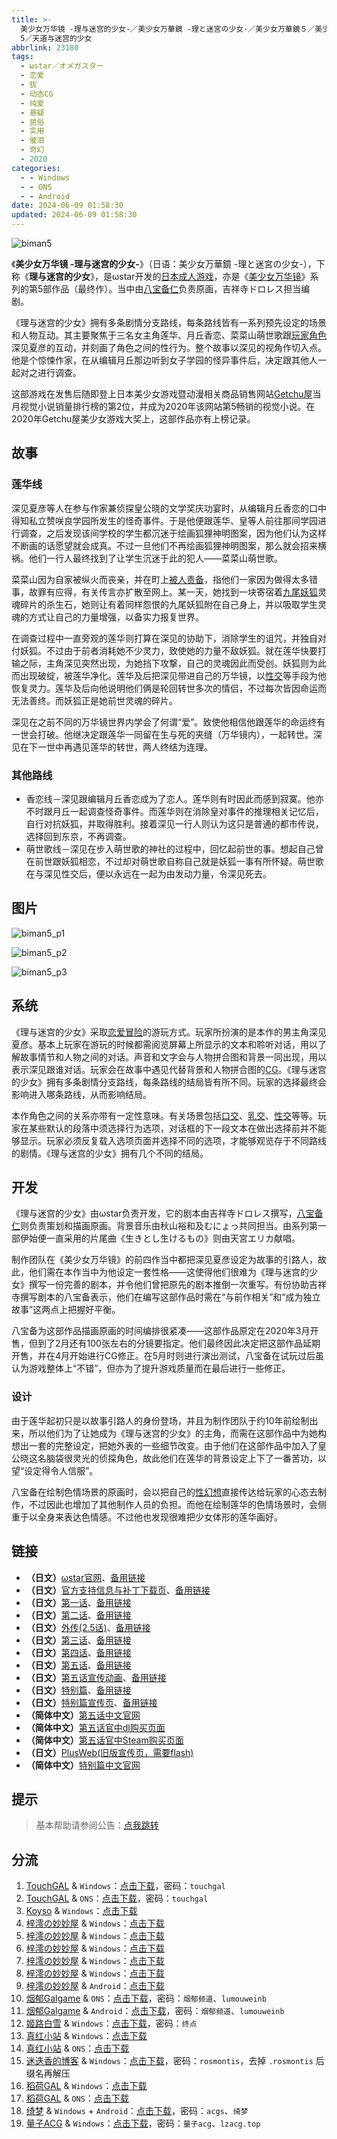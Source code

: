 ```yaml
---
title: >-
  美少女万华镜 -理与迷宫的少女-／美少女万華鏡 -理と迷宮の少女-／美少女万華鏡５／美少女萬華鏡 5／美少女万拔镜／撸出血万华镜／美少女万花筒／Biman
  5／天道与迷宫的少女
abbrlink: 23180
tags:
  - ωstar／オメガスター
  - 恋爱
  - 拔
  - 动态CG
  - 纯爱
  - 悬疑
  - 民俗
  - 实用
  - 催泪
  - 奇幻
  - 2020
categories:
  - - Windows
  - - ONS
  - - Android
date: 2024-06-09 01:58:30
updated: 2024-06-09 01:58:30
---
```


![biman5](https://static.30hb.cn/vndb/img/biman5.webp)

《**美少女万华镜 -理与迷宫的少女-**》（日语：美少女万華鏡 -理と迷宮の少女-），下称《**理与迷宫的少女**》，是ωstar开发的[日本成人游戏](https://zh.wikipedia.org/wiki/日本成人遊戲)，亦是《[美少女万华镜](https://zh.wikipedia.org/wiki/美少女万华镜)》系列的第5部作品（最终作）。当中由[八宝备仁](https://zh.wikipedia.org/wiki/八宝备仁)负责原画，吉祥寺ドロレス担当编剧。

<!-- more -->

《理与迷宫的少女》拥有多条剧情分支路线，每条路线皆有一系列预先设定的场景和人物互动。其主要聚焦于三名女主角莲华、月丘香恋、菜菜山萌世歌跟[玩家角色](https://zh.wikipedia.org/wiki/玩家角色)深见夏彦的互动，并刻画了角色之间的性行为。整个故事以深见的视角作切入点。他是个惊悚作家，在从编辑月丘那边听到女子学园的怪异事件后，决定跟其他人一起对之进行调查。

这部游戏在发售后随即登上日本美少女游戏暨动漫相关商品销售网站[Getchu屋](https://zh.wikipedia.org/wiki/Getchu屋)当月视觉小说销量排行榜的第2位，并成为2020年该网站第5畅销的视觉小说。在2020年Getchu屋美少女游戏大奖上，这部作品亦有上榜记录。

## 故事

### 莲华线

深见夏彦等人在参与作家兼侦探皇公晓的文学奖庆功宴时，从编辑月丘香恋的口中得知私立赞咲良学园所发生的怪奇事件。于是他便跟莲华、皇等人前往那间学园进行调查，之后发现该间学校的学生都沉迷于绘画狐狸神明图案，因为他们认为这样不断画的话愿望就会成真。不过一旦他们不再绘画狐狸神明图案，那么就会招来横祸。他们一行人最终找到了让学生沉迷于此的犯人——菜菜山萌世歌。

菜菜山因为自家被纵火而丧亲，并在町上[被人责备](https://zh.wikipedia.org/wiki/指责受害人)，指他们一家因为做得太多错事，故罪有应得，有关传言亦扩散至网上。某一天，她找到一块寄宿着[九尾妖狐](https://zh.wikipedia.org/wiki/九尾妖狐)灵魂碎片的杀生石，她则让有着同样怨恨的九尾妖狐附在自己身上，并以吸取学生灵魂的方式让自己的力量增强，以备实力报复世界。

在调查过程中一直旁观的莲华则打算在深见的协助下，消除学生的诅咒，并独自对付妖狐。不过由于前者消耗她不少灵力，致使她的力量不敌妖狐。就在莲华快要打输之际，主角深见突然出现，为她挡下攻撃，自己的灵魂因此而受创。妖狐则为此而出现破绽，被莲华净化。莲华及后把深见带进自己的万华镜，以[性交](https://zh.wikipedia.org/wiki/性交)等手段为他恢复灵力。莲华及后向他说明他们俩是轮回转世多次的情侣，不过每次皆因命运而无法善终。而妖狐正是她前世灵魂的碎片。

深见在之前不同的万华镜世界内学会了何谓“爱”。致使他相信他跟莲华的命运终有一世会打破。他继决定跟莲华一同留在生与死的夹缝（万华镜内），一起转世。深见在下一世中再遇见莲华的转世，两人终结为连理。

### 其他路线

- 香恋线－深见跟编辑月丘香恋成为了恋人。莲华则有时因此而感到寂寞。他亦不时跟月丘一起调查怪奇事件。而莲华则在消除皇对事件的推理相关记忆后，自行对抗妖狐，并取得胜利。接着深见一行人则认为这只是普通的都市传说，选择回到东京，不再调查。
- 萌世歌线－深见在步入萌世歌的神社的过程中，回忆起前世的事。想起自己曾在前世跟妖狐相恋，不过却对萌世歌自称自己就是妖狐一事有所怀疑。萌世歌在与深见性交后，便以永远在一起为由发动力量，令深见死去。

## 图片

![biman5_p1](https://static.30hb.cn/vndb/img/biman5_p1.webp)

![biman5_p2](https://static.30hb.cn/vndb/img/biman5_p2.webp)

![biman5_p3](https://static.30hb.cn/vndb/img/biman5_p3.webp)

## 系统

《理与迷宫的少女》采取[恋爱冒险](https://zh.wikipedia.org/wiki/戀愛冒險)的游玩方式。玩家所扮演的是本作的男主角深见夏彦。基本上玩家在游玩的时候都需阅览屏幕上所显示的文本和聆听对话，用以了解故事情节和人物之间的对话。声音和文字会与人物拼合图和背景一同出现，用以表示深见跟谁对话。玩家会在故事中遇见代替背景和人物拼合图的[CG](https://zh.wikipedia.org/wiki/计算机图形)。《理与迷宫的少女》拥有多条剧情分支路线，每条路线的结局皆有所不同。玩家的选择最终会影响进入哪条路线，从而影响结局。

本作角色之间的关系亦带有一定性意味。有关场景包括[口交](https://zh.wikipedia.org/wiki/口交)、[乳交](https://zh.wikipedia.org/wiki/乳交)、[性交](https://zh.wikipedia.org/wiki/性交)等等。玩家在某些默认的段落中须选择行为选项，对话框的下一段文本在做出选择前并不能够显示。玩家必须反复载入选项页面并选择不同的选项，才能够观览存于不同路线的剧情。《理与迷宫的少女》拥有几个不同的结局。

## 开发

《理与迷宫的少女》由ωstar负责开发，它的剧本由吉祥寺ドロレス撰写，[八宝备仁](https://zh.wikipedia.org/wiki/八宝备仁)则负责策划和描画原画。背景音乐由秋山裕和及むにょっ共同担当。由系列第一部伊始便一直采用的片尾曲《生きとし生けるもの》则由天宮エリカ献唱。

制作团队在《美少女万华镜》的前四作当中都把深见夏彦设定为故事的引路人，故此，他们需在本作当中为他设定一套性格——这使得他们很难为《理与迷宫的少女》撰写一份完善的剧本，并令他们曾把原先的剧本推倒一次重写。有份协助吉祥寺撰写剧本的八宝备表示，他们在编写这部作品时需在“与前作相关”和“成为独立故事”这两点上把握好平衡。

八宝备为这部作品描画原画的时间编排很紧凑——这部作品原定在2020年3月开售，但到了2月还有100张左右的分镜要指定。他们最终因此决定把这部作品延期开售，并在4月开始进行CG修正。在5月时则进行演出测试，八宝备在试玩过后虽认为游戏整体上“不错”，但亦为了提升游戏质量而在最后进行一些修正。

### 设计

由于莲华起初只是以故事引路人的身份登场，并且为制作团队于约10年前绘制出来，所以他们为了让她成为《理与迷宫的少女》的主角，而需在这部作品中为她构想出一套的完整设定，把她外表的一些细节改变。由于他们在这部作品中加入了皇公晓这名脑袋很灵光的侦探角色，故此他们在莲华的背景设定上下了一番苦功，以望“设定得令人信服”。

八宝备在绘制色情场景的原画时，会以把自己的[性幻想](https://zh.wikipedia.org/wiki/性幻想)直接传达给玩家的心态去制作，不过因此也增加了其他制作人员的负担。而他在绘制莲华的色情场景时，会侧重于以全身来表达色情感。不过他也发现很难把少女体形的莲华画好。

## 链接

- **（日文）**[ωstar官网](http://www.favo-soft.jp/omega-star/)、[备用链接](http://www.omega-star.jp)
- **（日文）**[官方支持信息与补丁下载页](http://www.favo-soft.jp/omega-star/support.html)、[备用链接](http://www.omega-star.jp/support.html)
- **（日文）**[第一话](http://www.favo-soft.jp/omega-star/bimanhtml/index.html)、[备用链接](http://www.omega-star.jp/bimanhtml/index.html)
- **（日文）**[第二话](http://www.favo-soft.jp/omega-star/biman2html/index.html)、[备用链接](http://www.omega-star.jp/biman2html/index.html)
- **（日文）**[外传(2.5话)](http://www.favo-soft.jp/omega-star/bimanharuhtml/index.html)、[备用链接](http://www.omega-star.jp/bimanharuhtml/index.html)
- **（日文）**[第三话](http://www.favo-soft.jp/omega-star/biman3html/index.html)、[备用链接](http://www.omega-star.jp/biman3html/index.html)
- **（日文）**[第四话](http://www.favo-soft.jp/omega-star/biman4html/index.html)、[备用链接](http://www.omega-star.jp/biman4html/index.html)
- **（日文）**[第五话](http://www.favo-soft.jp/omega-star/biman5html/index.html)、[备用链接](http://www.omega-star.jp/biman5html/index.html)
- **（日文）**[第五话宣传动画](http://www.favo-soft.jp/omega-star/biman5html/open.html)、[备用链接](http://www.omega-star.jp/biman5html/open.html)
- **（日文）**[特别篇](http://www.favo-soft.jp/omega-star/ibun/index.html)、[备用链接](http://www.omega-star.jp/ibun/index.html)
- **（日文）**[特别篇宣传页](http://www.favo-soft.jp/omega-star/ibun_brandnew.html)、[备用链接](http://www.omega-star.jp/ibun_brandnew.html)
- **（简体中文）**[第五话中文官网](https://bishojomangekyo.com/)
- **（简体中文）**[第五话官中dl购买页面](https://www.dlsite.com/pro/work/=/product_id/VJ013799.html)
- **（简体中文）**[第五话官中Steam购买页面](https://store.steampowered.com/app/1310990)
- **（日文）**[PlusWeb(旧版宣传页，需要flash)](http://www.plus01.jp/htdocs/biman/bisyo.html)
- **（简体中文）**[特别篇中文官网](https://bishojomangekyo.com/ibun/)

## 提示

> 基本帮助请参阅公告：[点我跳转](/p/announcement/)

## 分流

1. [TouchGAL](https://www.touchgal.us/) & `Windows`：[点击下载](https://pan.touchgal.net/s/1wVIX)，密码：`touchgal`
2. [TouchGAL](https://www.touchgal.us/) & `ONS`：[点击下载](https://pan.touchgal.net/s/xg5HO)，密码：`touchgal`
3. [Koyso](https://koyso.com/) & `Windows`：[点击下载](https://koyso.com/game/460)
4. [梓澪の妙妙屋](https://zi0.cc/) & `Windows`：[点击下载](https://zi0.cc/d/%2C%E3%80%90ADV-%E5%86%92%E9%99%A9%E6%B8%B8%E6%88%8F%E3%80%91/%E3%80%90PC%2B%E5%AE%89%E5%8D%93%E3%80%91%E7%BE%8E%E5%B0%91%E5%A5%B3%E4%B8%87%E5%8D%8E%E9%95%9C%E7%B3%BB%E5%88%971-5/PC/5-%E7%BE%8E%E5%B0%91%E5%A5%B3%E4%B8%87%E5%8D%8E%E9%95%9C5%EF%BC%9A%E5%A4%A9%E9%81%93%E4%B8%8E%E8%BF%B7%E5%AE%AB%E7%9A%84%E5%B0%91%E5%A5%B3.zip?sign=YNL2FQTQ1F1lFY0yW0rVkPaft6VC8sBrVAVG4eZqv44=:0)
5. [梓澪の妙妙屋](https://zi0.cc/) & `Windows`：[点击下载](https://zi0.cc/.%E3%80%90%E5%A4%8F%E9%A3%8E%E3%80%91/.%E3%80%90%E5%A4%8F%E9%A3%8E-1%E3%80%91/ADV%EF%BC%88%E5%86%92%E9%99%A9%E6%B8%B8%E6%88%8F%EF%BC%89/PC%E5%A4%A7%E4%BD%9CADV%E4%B8%AD%E6%96%87%E5%8A%A8%E6%80%81%E7%BE%8E%E5%B0%91%E5%A5%B3%E4%B8%87%E5%8D%8E%E9%95%9C5%EF%BC%9A%E7%90%86%E4%B8%8E%E8%BF%B7%E5%AE%AE%E7%9A%84%E5%B0%91%E5%A5%B3?from=search)
6. [梓澪の妙妙屋](https://zi0.cc/) & `Windows`：[点击下载](https://zi0.cc/.%E3%80%90%E5%A4%8F%E9%A3%8E%E3%80%91/.%E3%80%90%E5%A4%8F%E9%A3%8E-2%E3%80%91/%E3%80%90_PC%E7%A1%AC%E7%9B%98%E3%80%91%E3%80%90%E5%AE%98%E4%B8%AD%E3%80%91%E7%BE%8E%E5%B0%91%E5%A5%B3%E4%B8%87%E5%8D%8E%E9%95%9C5%E2%80%94%E2%80%94%E7%90%86%E4%B8%8E%E8%BF%B7%E5%AE%AB%E7%9A%84%E5%B0%91%E5%A5%B3?from=search)
7. [梓澪の妙妙屋](https://zi0.cc/) & `Windows`：[点击下载](https://zi0.cc/.%E3%80%90%E5%A4%8F%E9%A3%8E%E3%80%91/.%E3%80%90%E5%A4%8F%E9%A3%8E-2%E3%80%91/%E3%80%90_PC%E7%A1%AC%E7%9B%98%E3%80%91%E3%80%90%E4%BA%91%E6%B1%89+%E8%90%8C%E4%BD%A0%E5%A6%B9%E8%81%94%E5%90%88%E6%B1%89%E5%8C%96%E3%80%91%E7%BE%8E%E5%B0%91%E5%A5%B3%E4%B8%87%E5%8D%8E%E9%95%9C5%E2%80%94%E2%80%94%E7%90%86%E4%B8%8E%E8%BF%B7%E5%AE%AB%E7%9A%84%E5%B0%91%E5%A5%B3?from=search)
8. [梓澪の妙妙屋](https://zi0.cc/) & `Windows`：[点击下载](https://zi0.cc/.%E3%80%90%E8%8E%B1%E8%8C%B5%E3%80%91/.%E3%80%90%E8%8E%B1%E8%8C%B5-1%E3%80%91/%E7%BE%8E%E5%B0%91%E5%A5%B3%E4%B8%87%E5%8D%8E%E9%95%9C5)
9. [梓澪の妙妙屋](https://zi0.cc/) & `Android`：[点击下载](https://zi0.cc/d/%2C%E3%80%90ADV-%E5%86%92%E9%99%A9%E6%B8%B8%E6%88%8F%E3%80%91/%E3%80%90PC%2B%E5%AE%89%E5%8D%93%E3%80%91%E7%BE%8E%E5%B0%91%E5%A5%B3%E4%B8%87%E5%8D%8E%E9%95%9C%E7%B3%BB%E5%88%971-5/%E5%AE%89%E5%8D%93/5-%E7%BE%8E%E5%B0%91%E5%A5%B3%E4%B8%87%E5%8D%8E%E9%95%9C%E2%80%9B%EF%BC%9A%E5%A4%A9%E9%81%93%E4%B8%8E%E8%BF%B7%E5%AE%AB%E7%9A%84%E5%B0%91%E5%A5%B3.7z?sign=A7BzPOlhLWuo49jqGBLxyaN-sZwbqmdF9bNOpWwFNfk=:0)
10. [烟郁Galgame](https://yanyugal.top/) & `ONS`：[点击下载](https://yanyugal.top/d/disk1/%E5%B0%8F%E5%B0%8F%E7%9A%84%E5%88%86%E4%BA%AB%EF%BC%88PC%EF%BC%86%E5%AE%89%E5%8D%93%EF%BC%89/%E5%AE%89%E5%8D%93/ons/%E4%B8%87%E5%8D%8E%E9%95%9C%E5%90%88%E9%9B%86/%E7%BE%8E%E5%B0%91%E5%A5%B3%E4%B8%87%E5%8D%8E%E9%95%9C5.7z)，密码：`烟郁频道`、`lumouweinb`
11. [烟郁Galgame](https://yanyugal.top/) & `Android`：[点击下载](https://yanyugal.top/d/disk1/%E5%B0%8F%E5%B0%8F%E7%9A%84%E5%88%86%E4%BA%AB%EF%BC%88PC%EF%BC%86%E5%AE%89%E5%8D%93%EF%BC%89/%E5%AE%89%E5%8D%93/%E7%9B%B4%E8%A3%85%E5%AE%89%E8%A3%85%E5%8C%85/%E7%BE%8E%E5%B0%91%E5%A5%B3%E4%B8%87%E5%8D%8E%E9%95%9C/%E7%BE%8E%E5%B0%91%E5%A5%B3%E4%B8%87%E5%8D%8E%E9%95%9C5.7z)，密码：`烟郁频道`、`lumouweinb`
12. [姬路白雪](https://pan.jlbx.xyz/) & `Windows`：[点击下载](https://pan.jlbx.xyz/?s=%E7%BE%8E%E5%B0%91%E5%A5%B3%E4%B8%87%E5%8D%8E%E9%95%9C5)，密码：`终点`
13. [真红小站](https://www.shinnku.com/) & `Windows`：[点击下载](https://www.shinnku.com/api/download/0/win/%E7%BE%8E%E5%B0%91%E5%A5%B3%E4%B8%87%E5%8D%8E%E9%95%9C5-%E7%90%86%E4%B8%8E%E8%BF%B7%E5%AE%AB%E7%9A%84%E5%B0%91%E5%A5%B3.7z)
14. [真红小站](https://www.shinnku.com/) & `ONS`：[点击下载](https://www.shinnku.com/api/download/0/ons/%E7%BE%8E%E5%B0%91%E5%A5%B3%E4%B8%87%E5%8D%8E%E9%95%9C5v3.0.zip)
15. [迷迭香的博客](https://rosmontis.com/) & `Windows`：[点击下载](https://drive.rosmontis.com/s/W2oU7)，密码：`rosmontis`，去掉 `.rosmontis` 后缀名再解压
16. [稻荷GAL](https://inarigal.com/) & `Windows`：[点击下载](https://inarigal.com/detail/225)
17. [稻荷GAL](https://inarigal.com/) & `ONS`：[点击下载](https://inarigal.com/detail/592)
18. [绮梦](https://acgs.one/) & `Windows` + `Android`：[点击下载](https://game.acgs.one/game/53.html)，密码：`acgs`、`绮梦`
19. [量子ACG](https://lzacg.org/) & `Windows`：[点击下载](https://lzacg.org/6059)，密码：`量子acg`、`lzacg.top`
